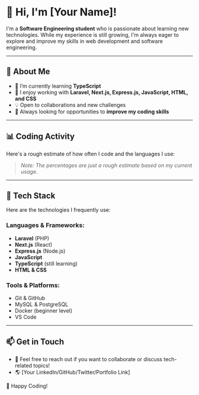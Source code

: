 # 👋 Hi, I'm [Your Name]!

I'm a **Software Engineering student** who is passionate about learning new technologies. While my experience is still growing, I'm always eager to explore and improve my skills in web development and software engineering.  

---

## 🚀 About Me  
- 🔭 I’m currently learning **TypeScript**  
- 🌱 I enjoy working with **Laravel, Next.js, Express.js, JavaScript, HTML, and CSS**  
- 💡 Open to collaborations and new challenges  
- 🎯 Always looking for opportunities to **improve my coding skills**  

---

## 📊 Coding Activity  
Here's a rough estimate of how often I code and the languages I use:  

> *Note: The percentages are just a rough estimate based on my current usage.*

---

## 🔧 Tech Stack  
Here are the technologies I frequently use:  

### **Languages & Frameworks:**  
- **Laravel** (PHP)  
- **Next.js** (React)  
- **Express.js** (Node.js)  
- **JavaScript**  
- **TypeScript** (still learning)  
- **HTML & CSS**  

### **Tools & Platforms:**  
- Git & GitHub  
- MySQL & PostgreSQL  
- Docker (beginner level)  
- VS Code  

---

## 📫 Get in Touch  
- 💬 Feel free to reach out if you want to collaborate or discuss tech-related topics!  
- 🌎 [Your LinkedIn/GitHub/Twitter/Portfolio Link]  

🚀 Happy Coding!  
